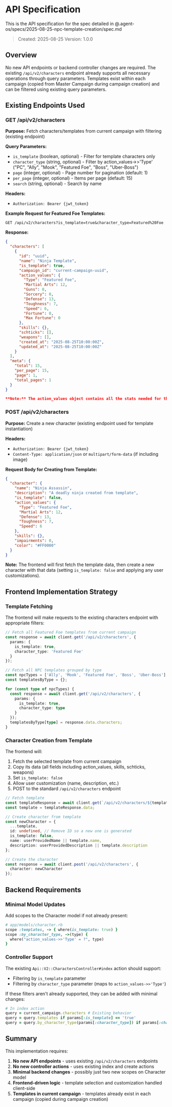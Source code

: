 # API Specification

This is the API specification for the spec detailed in @.agent-os/specs/2025-08-25-npc-template-creation/spec.md

> Created: 2025-08-25
> Version: 1.0.0

## Overview

No new API endpoints or backend controller changes are required. The existing `/api/v2/characters` endpoint already supports all necessary operations through query parameters. Templates exist within each campaign (copied from Master Campaign during campaign creation) and can be filtered using existing query parameters.

## Existing Endpoints Used

### GET /api/v2/characters

**Purpose:** Fetch characters/templates from current campaign with filtering (existing endpoint)

**Query Parameters:** 
- `is_template` (boolean, optional) - Filter for template characters only  
- `character_type` (string, optional) - Filter by action_values->>'Type' ("PC", "Ally", "Mook", "Featured Foe", "Boss", "Uber-Boss")
- `page` (integer, optional) - Page number for pagination (default: 1)
- `per_page` (integer, optional) - Items per page (default: 15)
- `search` (string, optional) - Search by name

**Headers:**
- `Authorization: Bearer {jwt_token}`

**Example Request for Featured Foe Templates:**
```
GET /api/v2/characters?is_template=true&character_type=Featured%20Foe
```

**Response:** 
```json
{
  "characters": [
    {
      "id": "uuid",
      "name": "Ninja Template",
      "is_template": true,
      "campaign_id": "current-campaign-uuid",
      "action_values": {
        "Type": "Featured Foe",
        "Martial Arts": 12,
        "Guns": 0,
        "Sorcery": 0,
        "Defense": 13,
        "Toughness": 7,
        "Speed": 6,
        "Fortune": 0,
        "Max Fortune": 0
      },
      "skills": {},
      "schticks": [],
      "weapons": [],
      "created_at": "2025-08-25T10:00:00Z",
      "updated_at": "2025-08-25T10:00:00Z"
    }
  ],
  "meta": {
    "total": 15,
    "per_page": 15,
    "page": 1,
    "total_pages": 1
  }
}

**Note:** The action_values object contains all the stats needed for the template preview, including combat skills (Martial Arts, Guns, Sorcery) and defensive values (Defense, Toughness, Speed).
```

### POST /api/v2/characters

**Purpose:** Create a new character (existing endpoint used for template instantiation)

**Headers:**
- `Authorization: Bearer {jwt_token}`
- `Content-Type: application/json` or `multipart/form-data` (if including image)

**Request Body for Creating from Template:**
```json
{
  "character": {
    "name": "Ninja Assassin",
    "description": "A deadly ninja created from template",
    "is_template": false,
    "action_values": {
      "Type": "Featured Foe",
      "Martial Arts": 12,
      "Defense": 13,
      "Toughness": 7,
      "Speed": 6
    },
    "skills": {},
    "impairments": 0,
    "color": "#FF0000"
  }
}
```

**Note:** The frontend will first fetch the template data, then create a new character with that data (setting `is_template: false` and applying any user customizations).

## Frontend Implementation Strategy

### Template Fetching

The frontend will make requests to the existing characters endpoint with appropriate filters:

```typescript
// Fetch all Featured Foe templates from current campaign
const response = await client.get('/api/v2/characters', {
  params: {
    is_template: true,
    character_type: 'Featured Foe'
  }
});

// Fetch all NPC templates grouped by type
const npcTypes = ['Ally', 'Mook', 'Featured Foe', 'Boss', 'Uber-Boss'];
const templatesByType = {};

for (const type of npcTypes) {
  const response = await client.get('/api/v2/characters', {
    params: {
      is_template: true,
      character_type: type
    }
  });
  templatesByType[type] = response.data.characters;
}
```

### Character Creation from Template

The frontend will:
1. Fetch the selected template from current campaign
2. Copy its data (all fields including action_values, skills, schticks, weapons)
3. Set `is_template: false`
4. Allow user customization (name, description, etc.)
5. POST to the standard `/api/v2/characters` endpoint

```typescript
// Fetch template
const templateResponse = await client.get(`/api/v2/characters/${templateId}`);
const template = templateResponse.data;

// Create character from template
const newCharacter = {
  ...template,
  id: undefined, // Remove ID so a new one is generated
  is_template: false,
  name: userProvidedName || template.name,
  description: userProvidedDescription || template.description
};

// Create the character
const response = await client.post('/api/v2/characters', {
  character: newCharacter
});
```

## Backend Requirements

### Minimal Model Updates

Add scopes to the Character model if not already present:

```ruby
# app/models/character.rb
scope :templates, -> { where(is_template: true) }
scope :by_character_type, ->(type) { 
  where("action_values->>'Type' = ?", type) 
}
```

### Controller Support

The existing `Api::V2::CharactersController#index` action should support:
- Filtering by `is_template` parameter 
- Filtering by `character_type` parameter (maps to `action_values->>'Type'`)

If these filters aren't already supported, they can be added with minimal changes:

```ruby
# In index action
query = current_campaign.characters # Existing behavior
query = query.templates if params[:is_template] == 'true'
query = query.by_character_type(params[:character_type]) if params[:character_type].present?
```

## Summary

This implementation requires:
1. **No new API endpoints** - uses existing `/api/v2/characters` endpoints
2. **No new controller actions** - uses existing index and create actions
3. **Minimal backend changes** - possibly just two new scopes on Character model
4. **Frontend-driven logic** - template selection and customization handled client-side
5. **Templates in current campaign** - templates already exist in each campaign (copied during campaign creation)